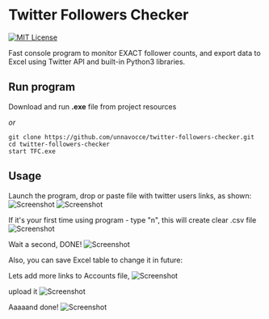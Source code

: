 # Twitter Followers Checker
[![MIT License](https://img.shields.io/badge/License-MIT-green.svg)](https://choosealicense.com/licenses/mit/)

Fast console program to monitor EXACT follower counts, and export data to Excel using
Twitter API and built-in Python3 libraries.


## Run program

Download and run **.exe** file from project resources

_or_

```
git clone https://github.com/unnavocce/twitter-followers-checker.git
cd twitter-followers-checker
start TFC.exe
```
## Usage
Launch the program, drop or paste file with twitter users links, as shown:
![Screenshot](https://ibb.co/XyMMjQh)
![Screenshot](https://i.ibb.co/4SMHr8j/Untitled.png)

If it's your first time using program - type "n", this will create clear .csv file
![Screenshot](https://ibb.co/M9QLNtf)

Wait a second, DONE!
![Screenshot](https://ibb.co/XsWbrht)

Also, you can save Excel table to change it in future:

Lets add more links to Accounts file,
![Screenshot](https://ibb.co/rtP27DJ)

upload it
![Screenshot](https://ibb.co/vjSLtRc)

Aaaaand done!
![Screenshot](https://ibb.co/w4H0YV5)
